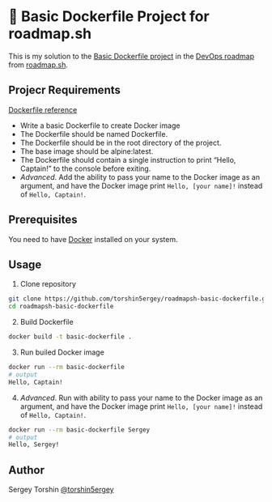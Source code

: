 # 🐋 Basic Dockerfile Project for roadmap.sh

This is my solution to the [Basic Dockerfile project](https://roadmap.sh/projects/basic-dockerfile) in the [DevOps roadmap](https://roadmap.sh/devops) from [roadmap.sh](https://roadmap.sh/).

## Projecr Requirements

[Dockerfile reference](https://docs.docker.com/reference/dockerfile/)
- Write a basic Dockerfile to create Docker image
- The Dockerfile should be named Dockerfile.
- The Dockerfile should be in the root directory of the project.
- The base image should be alpine:latest.
- The Dockerfile should contain a single instruction to print “Hello, Captain!” to the console before exiting.
- *Advanced*. Add the ability to pass your name to the Docker image as an argument, and have the Docker image print `Hello, [your name]!` instead of `Hello, Captain!`.

## Prerequisites

You need to have [Docker](https://www.docker.com/) installed on your system.

## Usage

1. Clone repository
```bash
git clone https://github.com/torshin5ergey/roadmapsh-basic-dockerfile.git
cd roadmapsh-basic-dockerfile
```

2. Build Dockerfile
```bash
docker build -t basic-dockerfile .
```

3. Run builed Docker image
```bash
docker run --rm basic-dockerfile
# output
Hello, Captain!
```

4. *Advanced*. Run with ability to pass your name to the Docker image as an argument, and have the Docker image print `Hello, [your name]!` instead of `Hello, Captain!`.
```bash
docker run --rm basic-dockerfile Sergey
# output
Hello, Sergey!
```

## Author

Sergey Torshin [@torshin5ergey](https://github.com/torshin5ergey)
